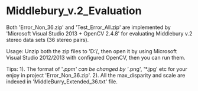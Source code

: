 # Middlebury_v.2_Evaluation

Both 'Error_Non_36.zip' and 'Test_Error_All.zip' are implemented by 'Microsoft Visual Studio 2013 + OpenCV 2.4.8' for evaluating Middlebury v.2 stereo data sets (36 stereo pairs). 

Usage:
Unzip both the zip files to 'D:\\', then open it by using Microsoft Visual Studio 2012/2013 with configured OpenCV, then you can run them.

Tips: 
1). The format of '*.ppm' can be changed by '*.png', '*.jpg' etc for your enjoy in project 'Error_Non_36.zip'.
2). All the max_disparity and scale are indexed in 'MiddleBurry_Extended_36.txt' file.
